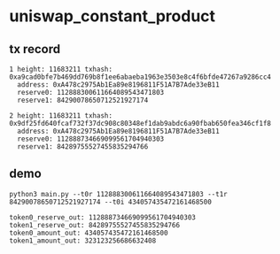 # uniswap_constant_product


## tx record
    1 height: 11683211 txhash: 0xa9cad0bfe7b469dd769b8f1ee6abaeba1963e3503e8c4f6bfde47267a9286cc4
      address: 0xA478c2975Ab1Ea89e8196811F51A7B7Ade33eB11
      reserve0: 112888300611664089543471803
      reserve1: 84290078650712521927174

    2 height: 11683211 txhash: 0x9df25fd640fcaf732f37dc908c80348ef1dab9abdc6a90fbab650fea346cf1f8
      address: 0xA478c2975Ab1Ea89e8196811F51A7B7Ade33eB11
      reserve0: 112888734669099561704940303
      reserve1: 84289755527455835294766

## demo

    python3 main.py --t0r 112888300611664089543471803 --t1r 84290078650712521927174 --t0i 434057435472161468500

    token0_reserve_out: 112888734669099561704940303
    token1_reserve_out: 84289755527455835294766
    token0_amount_out: 434057435472161468500
    token1_amount_out: 323123256686632408
